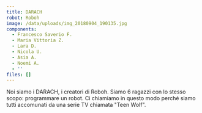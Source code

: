 ```yaml
---
title: DARACH
robot: Roboh
image: /data/uploads/img_20180904_190135.jpg
components:
  - Francesco Saverio F.
  - Maria Vittoria Z.
  - Lara D.
  - Nicola U.
  - Asia A.
  - Noemi A.
  - ''
files: []
---
```

Noi siamo i DARACH, i creatori di Roboh. Siamo 6 ragazzi con lo stesso scopo: programmare un robot. Ci chiamiamo in questo modo perché siamo tutti accomunati da una serie TV chiamata "Teen Wolf".
